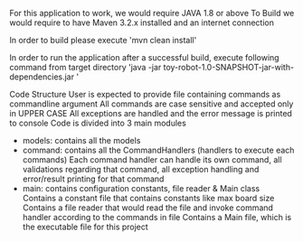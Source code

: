 For this application to work, we would require JAVA 1.8 or above
To Build we would require to have Maven 3.2.x installed and an internet connection


In order to build please execute
'mvn clean install'

In order to run the application after a successful build, execute following command from target directory
'java -jar toy-robot-1.0-SNAPSHOT-jar-with-dependencies.jar <path to source file>'


Code Structure
User is expected to provide file containing commands as commandline argument
All commands are case sensitive and accepted only in UPPER CASE
All exceptions are handled and the error message is printed to console
Code is divided into 3 main modules

 - models: contains all the models
 - command: contains all the CommandHandlers (handlers to execute each commands)
    Each command handler can handle its own command, all validations regarding that command,
    all exception handling and error/result printing for that command
 - main: contains configuration constants, file reader & Main class
    Contains a constant file that contains constants like max board size
    Contains a file reader that would read the file and invoke command handler according to the commands in file
    Contains a Main file, which is the executable file for this project